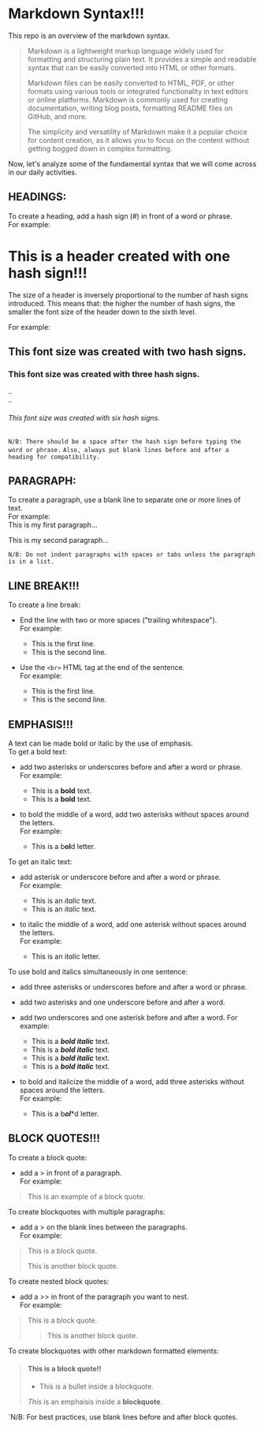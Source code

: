 # Markdown Syntax!!!
This repo is an overview of the markdown syntax. 

> Markdown is a lightweight markup language widely used for formatting and structuring plain text. It provides a simple and readable syntax that can be easily converted into HTML or other formats.
>
> Markdown files can be easily converted to HTML, PDF, or other formats using various tools or integrated functionality in text editors or online platforms. Markdown is commonly used for creating documentation, writing blog posts, formatting README files on GitHub, and more. 
> 
> The simplicity and versatility of Markdown make it a popular choice for content creation, as it allows you to focus on the content without getting bogged down in complex formatting.

Now, let's analyze some of the fundamental syntax that we will come across in our daily activities.

## HEADINGS:

To create a heading, add a hash sign (#) in front of a word or phrase.  
For example:
# This is a header created with one hash sign!!!

The size of a header is inversely proportional to the number of hash signs introduced. 
This means that: the higher the number of hash signs, the smaller the font size of the header down to the sixth level.  

For example:

## This font size was created with two hash signs.

### This font size was created with three hash signs.
..  
..
###### This font size was created with six hash signs.

`N/B: There should be a space after the hash sign before typing the word or phrase.`
`Also, always put blank lines before and after a heading for compatibility.`


## PARAGRAPH:

To create a paragraph, use a blank line to separate one or more lines of text.  
For example:  
This is my first paragraph...

This is my second paragraph...

`N/B: Do not indent paragraphs with spaces or tabs unless the paragraph is in a list.`


## LINE BREAK!!!

To create a line break:
- End the line with two or more spaces ("trailing whitespace").  
For example:  
  - This is the first line. 
  - This is the second line. 
  
- Use the `<br>` HTML tag at the end of the sentence.  
  For example:  
  - This is the first line. <br>
  - This is the second line.

  
## EMPHASIS!!!

A text can be made bold or italic by the use of emphasis.  
To get a bold text:
- add two asterisks or underscores before and after a word or phrase.  
For example:  
  - This is a **bold** text. 
  - This is a __bold__ text. 
  
- to bold the middle of a word, add two asterisks without spaces around the letters.  
  For example:  
  - This is a b**ol**d letter.
 
To get an italic text:
- add asterisk or underscore before and after a word or phrase.  
For example:  
  - This is an *italic* text. 
  - This is an _italic_ text. 
  
- to italic the middle of a word, add one asterisk without spaces around the letters.  
  For example:  
  - This is an i*tali*c letter.
 
To use bold and italics simultaneously in one sentence:
- add three asterisks or underscores before and after a word or phrase.
- add two asterisks and one underscore before and after a word.
- add two underscores and one asterisk before and after a word.
For example:  
  - This is a ***bold italic*** text. 
  - This is a ___bold italic___ text.
  - This is a **_bold italic_** text.
  - This is a __*bold italic*__ text.
  
- to bold and italicize the middle of a word, add three asterisks without spaces around the letters.  
  For example:  
  - This is a b***ol****d letter.


## BLOCK QUOTES!!!

To create a block quote:
- add a > in front of a paragraph.  
For example:  
> This is an example of a block quote. 

To create blockquotes with multiple paragraphs:
- add a > on the blank lines between the paragraphs.  
For example:  
> This is a block quote.
>
> This is another block quote.

To create nested block quotes:  
- add a >> in front of the paragraph you want to nest.  
For example:
> This is a
 block quote.
>
>> This is another block quote.

To create blockquotes with other markdown formatted elements:  
> #### This is a block quote!!
>
> - This is a bullet inside a blockquote.
>
> *This* is an emphaisis inside a **blockquote**.

`N/B: For best practices, use blank lines before and after block quotes.
